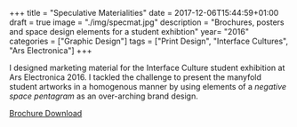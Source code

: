 +++
title = "Speculative Materialities"
date = 2017-12-06T15:44:59+01:00
draft = true
image = "./img/specmat.jpg"
description = "Brochures, posters and space design elements for a student exhibtion"
year= "2016"
categories = ["Graphic Design"]
tags = ["Print Design", "Interface Cultures", "Ars Electronica"]
+++

I designed marketing material for the Interface Culture student exhibition at Ars Electronica 2016. I tackled the challenge to present the manyfold student artworks in a homogenous manner by using elements of a _negative space pentagram_ as an over-arching brand design.

[Brochure Download](../../pdf/IC_ars_booklet2016_web.pdf)